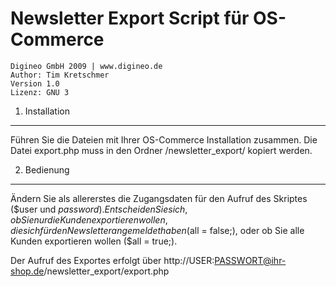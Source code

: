 Newsletter Export Script für OS-Commerce
========================================
    Digineo GmbH 2009 | www.digineo.de
    Author: Tim Kretschmer
    Version 1.0
    Lizenz: GNU 3


1. Installation
---------------
Führen Sie die Dateien mit Ihrer OS-Commerce Installation zusammen.
Die Datei export.php muss in den Ordner /newsletter_export/ kopiert werden.

2. Bedienung
------------
Ändern Sie als allererstes die Zugangsdaten für den Aufruf des Skriptes ($user und $password).
Entscheiden Sie sich, ob Sie nur die Kunden exportieren wollen, die sich für den Newsletter 
angemeldet haben ($all = false;), oder ob Sie alle Kunden exportieren wollen ($all = true;).

Der Aufruf des Exportes erfolgt  über http://USER:PASSWORT@ihr-shop.de/newsletter_export/export.php 	 

